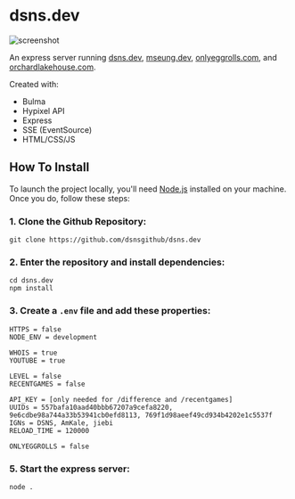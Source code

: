 # dsns.dev

![screenshot](https://github.com/dsnsgithub/dsns.dev/blob/main/portfolio.png?raw=true)

An express server running [dsns.dev](https://dsns.dev), [mseung.dev](https://mseung.dev), [onlyeggrolls.com](https://onlyeggrolls.com), and [orchardlakehouse.com](https://orchardlakehouse.com).

Created with:
- Bulma
- Hypixel API
- Express
- SSE (EventSource)
- HTML/CSS/JS

## How To Install

To launch the project locally, you'll need [Node.js](https://nodejs.org/en/) installed on your machine. Once you do, follow these steps:

### 1. Clone the Github Repository:
    git clone https://github.com/dsnsgithub/dsns.dev

### 2. Enter the repository and install dependencies:
    cd dsns.dev
    npm install

### 3. Create a `.env` file and add these properties:
	HTTPS = false
	NODE_ENV = development
	
	WHOIS = true
	YOUTUBE = true

	LEVEL = false
	RECENTGAMES = false

	API_KEY = [only needed for /difference and /recentgames]
	UUIDs = 557bafa10aad40bbb67207a9cefa8220, 9e6cdbe98a744a33b53941cb0efd8113, 769f1d98aeef49cd934b4202e1c5537f
	IGNs = DSNS, AmKale, jiebi
	RELOAD_TIME = 120000

	ONLYEGGROLLS = false

### 5. Start the express server:
    node .
